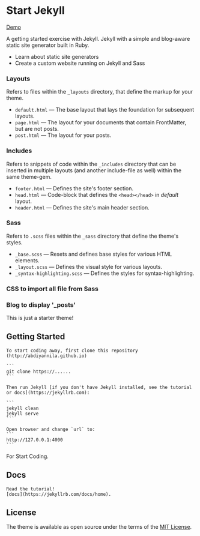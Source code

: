 # Start Jekyll
[Demo](http://abdiyannila.github.io)

A getting started exercise with Jekyll. Jekyll with a simple and blog-aware static site generator built in Ruby.
- Learn about static site generators
- Create a custom website running on Jekyll and Sass

### Layouts

Refers to files within the `_layouts` directory, that define the markup for your theme.

  - `default.html` &mdash; The base layout that lays the foundation for subsequent layouts. 
  - `page.html` &mdash; The layout for your documents that contain FrontMatter, but are not posts.
  - `post.html` &mdash; The layout for your posts.

 ### Includes

Refers to snippets of code within the `_includes` directory that can be inserted in multiple layouts (and another include-file as well) within the same theme-gem.

  - `footer.html` &mdash; Defines the site's footer section.
  - `head.html` &mdash; Code-block that defines the `<head></head>` in *default* layout.
  - `header.html` &mdash; Defines the site's main header section.

### Sass

Refers to `.scss` files within the `_sass` directory that define the theme's styles.

  - `_base.scss` &mdash; Resets and defines base styles for various HTML elements.
  - `_layout.scss` &mdash; Defines the visual style for various layouts.
  - `_syntax-highlighting.scss` &mdash; Defines the styles for syntax-highlighting.

### CSS to import all file from Sass
### Blog to display  '_posts' 

This is just a starter theme!
## Getting Started
	To start coding away, first clone this repository  (http://abdiyannila.github.io)

	```
	git clone https://......
	```

	Then run Jekyll [if you don't have Jekyll installed, see the tutorial or docs](https://jekyllrb.com):

	```
	jekyll clean
	jekyll serve
	```

	Open browser and change `url` to:
	```
	http://127.0.0.1:4000
	```

For Start Coding.
## Docs
	Read the tutorial!  
	[docs](https://jekyllrb.com/docs/home).

## License

The theme is available as open source under the terms of the [MIT License](http://opensource.org/licenses/MIT).






